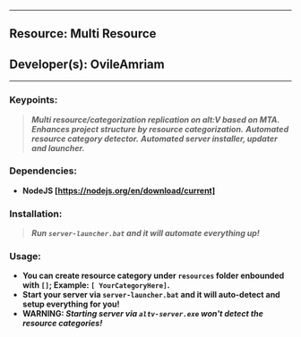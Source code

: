 ***
## Resource: Multi Resource
## Developer(s): OvileAmriam
***

### Keypoints:
> ***Multi resource/categorization replication on alt:V based on MTA.***
> ***Enhances project structure by resource categorization.***
> ***Automated resource category detector.***
> ***Automated server installer, updater and launcher.***

### Dependencies:
  - **NodeJS [https://nodejs.org/en/download/current]**

### Installation:
  > ***Run `server-launcher.bat` and it will automate everything up!***

### Usage:
  - **You can create resource category under `resources` folder enbounded with `[]`; Example: `[ YourCategoryHere]`.**
  - **Start your server via `server-launcher.bat` and it will auto-detect and setup everything for you!**
  - **WARNING: _Starting server via `altv-server.exe` won't detect the resource categories!_**